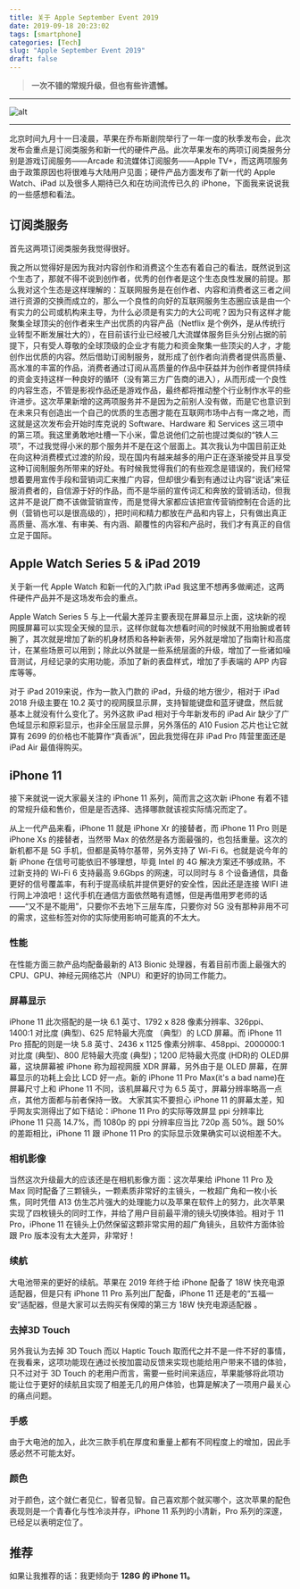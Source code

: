 ```yaml
---
title: 关于 Apple September Event 2019
date: 2019-09-18 20:23:02
tags: [smartphone]
categories: [Tech]
slug: "Apple September Event 2019"
draft: false
---
```


> **一次不错的常规升级，但也有些许遗憾。**

---

![alt](https://i.loli.net/2019/10/08/elm7juJa6PKRc4o.jpg "Unsplash")

---

北京时间九月十一日凌晨，苹果在乔布斯剧院举行了一年一度的秋季发布会，此次发布会重点是订阅类服务和新一代的硬件产品。此次苹果发布的两项订阅类服务分别是游戏订阅服务——Arcade 和流媒体订阅服务——Apple TV+，而这两项服务由于政策原因也将很难与大陆用户见面；硬件产品方面发布了新一代的 Apple Watch、iPad 以及很多人期待已久和在坊间流传已久的 iPhone，下面我来说说我的一些感想和看法。

## 订阅类服务

首先这两项订阅类服务我觉得很好。

我之所以觉得好是因为我对内容创作和消费这个生态有着自己的看法，既然说到这个生态了，那就不得不说到创作者，优秀的创作者是这个生态良性发展的前提。那么我对这个生态是这样理解的：互联网服务是在创作者、内容和消费者这三者之间进行资源的交换而成立的，那么一个良性的向好的互联网服务生态圈应该是由一个有实力的公司或机构来主导，为什么必须是有实力的大公司呢？因为只有这样才能聚集全球顶尖的创作者来生产出优质的内容产品（Netflix 是个例外，是从传统行业转型不断发展壮大的），在目前该行业已经被几大流媒体服务巨头分别占据的前提下，只有受人尊敬的全球顶级的企业才有能力和资金聚集一些顶尖的人才，才能创作出优质的内容。然后借助订阅制服务，就形成了创作者向消费者提供高质量、高水准的丰富的作品，消费者通过订阅从高质量的作品中获益并为创作者提供持续的资金支持这样一种良好的循环（没有第三方广告商的进入），从而形成一个良性的内容生态，不管是影视作品还是游戏作品，最终都将推动整个行业制作水平的些许进步。这次苹果新增的这两项服务并不是因为之前别人没有做，而是它也意识到在未来只有创造出一个自己的优质的生态圈才能在互联网市场中占有一席之地，而这就是这次发布会开始时库克说的 Software、Hardware 和 Services 这三项中的第三项。我这里勇敢地吐槽一下小米，雷总说他们之前也提过类似的“铁人三项”，不过我觉得小米的那个服务并不是在这个层面上。其次我认为中国目前正处在向这种消费模式过渡的阶段，现在国内有越来越多的用户正在逐渐接受并且享受这种订阅制服务所带来的好处。有时候我觉得我们的有些观念是错误的，我们经常想着要用宣传手段和营销词汇来推广内容，但却很少看到有通过让内容“说话”来征服消费者的，自信源于好的作品，而不是华丽的宣传词汇和奔放的营销活动，但我这并不是说厂商不该做营销宣传，而是觉得大家都应该把宣传营销控制在合适的比例（营销也可以是很高级的），把时间和精力都放在产品和内容上，只有做出真正高质量、高水准、有审美、有内涵、颠覆性的内容和产品时，我们才有真正的自信立足于国际。

## Apple Watch Series 5 & iPad 2019

关于新一代 Apple Watch 和新一代的入门款 iPad 我这里不想再多做阐述，这两件硬件产品并不是这场发布会的重点。

Apple Watch Series 5 与上一代最大差异主要表现在屏幕显示上面，这块新的视网膜屏幕可以实现全天候的显示，这样你就每次想看时间的时候就不用抬腕或者转腕了，其次就是增加了新的机身材质和各种新表带，另外就是增加了指南针和高度计，在某些场景可以用到；除此以外就是一些系统层面的升级，增加了一些诸如噪音测试，月经记录的实用功能，添加了新的表盘样式，增加了手表端的 APP 内容库等等。

对于 iPad 2019来说，作为一款入门款的 iPad，升级的地方很少，相对于 iPad 2018 升级主要在 10.2 英寸的视网膜显示屏，支持智能键盘和蓝牙键盘，然后就基本上就没有什么变化了。另外这款 iPad 相对于今年新发布的 iPad Air 缺少了广色域显示和原彩显示，也非全压层显示屏，另外落伍的 A10 Fusion 芯片也让它就算有 2699 的价格也不能算作“真香派”，因此我觉得在非 iPad Pro 阵营里面还是 iPad Air 最值得购买。

## iPhone 11

接下来就说一说大家最关注的 iPhone 11 系列，简而言之这次新 iPhone 有着不错的常规升级和售价，但是是否选择、选择哪款就该视实际情况而定了。

从上一代产品来看，iPhone 11 就是 iPhone Xr 的接替者，而 iPhone 11 Pro 则是 iPhone Xs 的接替者，当然带 Max 的依然是各方面最强的，也包括重量。这次的新机都不是 5G 手机，但都是英特尔基带，另外支持了 Wi-Fi 6。也就是说今年的新 iPhone 在信号可能依旧不够理想，毕竟 Intel 的 4G 解决方案还不够成熟，不过新支持的 Wi-Fi 6 支持最高 9.6Gbps 的网速，可以同时与 8 个设备通信，具备更好的信号覆盖率，有利于提高续航并提供更好的安全性，因此还是连接 WIFI 进行网上冲浪吧！这代手机在通信方面依然略有遗憾，但是再借用罗老师的话——“又不是不能用”，只要你不去地下三层车库，只要你对 5G 没有那种非用不可的需求，这些标签对你的实际使用影响可能真的不太大。

### 性能

在性能方面三款产品均配备最新的 A13 Bionic 处理器，有着目前市面上最强大的 CPU、GPU、神经元网络芯片（NPU）和更好的协同工作能力。

### 屏幕显示

iPhone 11 此次搭配的是一块 6.1 英寸、1792 x 828 像素分辨率、326ppi、1400:1 对比度 (典型)、625 尼特最大亮度 （典型）的 LCD 屏幕。而 iPhone 11 Pro 搭配的则是一块 5.8 英寸、2436 x 1125 像素分辨率、458ppi、2000000:1 对比度 (典型)、800 尼特最大亮度 (典型)；1200 尼特最大亮度 (HDR)的 OLED屏幕，这块屏幕被 iPhone 称为超视网膜 XDR 屏幕，另外由于是 OLED 屏幕，在屏幕显示的功耗上会比 LCD 好一点。新的 iPhone 11 Pro Max(it's a bad name)在屏幕尺寸上和 iPhone 11 不同，该机屏幕尺寸为 6.5 英寸，屏幕分辨率略高一点点，其他方面都与前者保持一致。 大家其实不要担心 iPhone 11 的屏幕太差，知乎网友实测得出了如下结论：iPhone 11 Pro 的实际等效屏显 ppi 分辨率比 iPhone 11 只高 14.7%，而 1080p 的 ppi 分辨率应当比 720p 高 50%。跟 50% 的差距相比，iPhone 11 跟 iPhone 11 Pro 的实际显示效果确实可以说相差不大。

### 相机影像

当然这次升级最大的应该还是在相机影像方面：这次苹果给 iPhone 11 Pro 及 Max 同时配备了三颗镜头，一颗素质非常好的主镜头，一枚超广角和一枚小长焦，同时凭借 A13 仿生芯片强大的处理能力以及苹果在软件上的努力，此次苹果实现了四枚镜头的同时工作，并给了用户目前最平滑的镜头切换体验。相对于 11 Pro，iPhone 11 在镜头上仍然保留这颗非常实用的超广角镜头，且软件方面体验跟 Pro 版本没有太大差异，非常好！

### 续航

大电池带来的更好的续航。苹果在 2019 年终于给 iPhone 配备了 18W 快充电源适配器，但是只有 iPhone 11 Pro 系列出厂配备，iPhone 11 还是老的“五福一安”适配器，但是大家可以去购买有保障的第三方 18W 快充电源适配器 。

### 去掉3D Touch

另外我认为去掉 3D Touch 而以 Haptic Touch 取而代之并不是一件不好的事情，在我看来，这项功能现在通过长按加震动反馈来实现也能给用户带来不错的体验，只不过对于 3D Touch 的老用户而言，需要一些时间来适应，苹果能够将此项功能让位于更好的续航且实现了相差无几的用户体验，也算是解决了一项用户最关心的痛点问题。

### 手感

由于大电池的加入，此次三款手机在厚度和重量上都有不同程度上的增加，因此手感必然不可能太好。

### 颜色

对于颜色，这个就仁者见仁，智者见智。自己喜欢那个就买哪个，这次苹果的配色表现则是一个青春化与性冷淡并存，iPhone 11 系列的小清新，Pro 系列的深邃，已经足以表明定位了。

## 推荐

如果让我推荐的话：我更倾向于 **128G 的 iPhone 11。**